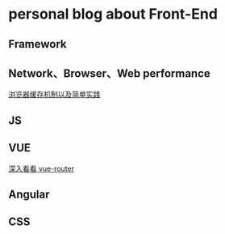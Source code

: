 # personal blog about Front-End


## Framework


## Network、Browser、Web performance
[浏览器缓存机制以及简单实践](https://github.com/mario56/blog/issues/1)

## JS

## VUE
[深入看看 vue-router](https://github.com/mario56/blog/issues/2)

## Angular

## CSS
